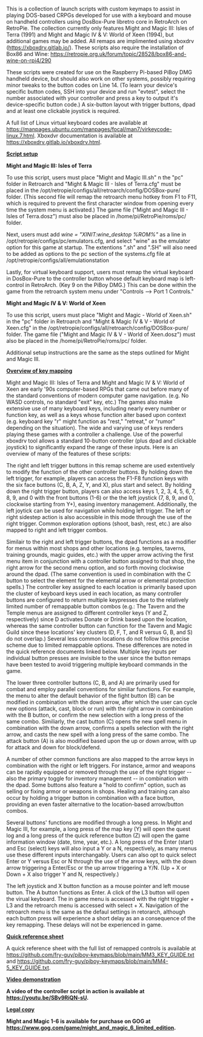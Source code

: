 This is a collection of launch scripts with custom keymaps to assist in playing DOS-based CRPGs developed for use with a keyboard and mouse on handheld controllers using DosBox-Pure libretro core in RetroArch on RetroPie. The collection currently only features Might and Magic III: Isles of Terra (1991) and Might and Magic IV & V: World of Xeen (1994), but additional games may be added. All remaps are implimented using xboxdrv (https://xboxdrv.gitlab.io/). These scripts also require the installation of Box86 and Wine: https://retropie.org.uk/forum/topic/28528/box86-and-wine-on-rpi4/290

These scripts were created for use on the Raspberry Pi-based PiBoy DMG handheld device, but should also work on other systems, possibly requiring minor tweaks to the button codes on Line 14. (To learn your device's specific button codes, SSH into your device and run "evtest", select the number associated with your controller and press a key to output it's device-specific button code.) A six-button layout with trigger buttons, dpad and at least one clickable joystick is required.

A full list of Linux virtual keyboard codes are available at https://manpages.ubuntu.com/manpages/focal/man7/virkeycode-linux.7.html. Xboxdvr documentation is available at https://xboxdrv.gitlab.io/xboxdrv.html.

<u><b>Script setup</b></u>

<b>Might and Magic III: Isles of Terra</b>

To use this script, users must place "Might and Magic III.sh" n the "pc" folder in Retroarch and "Might & Magic III - Isles of Terra.cfg" must be placed in the /opt/retropie/configs/all/retroarch/config/DOSBox-pure/ folder. (This second file will remap the retroarch menu hotkey from F1 to F11, which is required to prevent the first character window from opening every time the system menu is activated.) The game file ("Might and Magic III - Isles of Terra.dosz") must also be placed in /home/pi/RetroPie/roms/pc/ folder.

Next, users must add _wine = "XINIT:wine_desktop %ROM%"_ as a line in /opt/retropie/configs/pc/emulators.cfg, and select "wine" as the emulator option for this game at startup. The extentions ".sh" and ".SH" will also need to be added as options to the pc section of the systems.cfg file at /opt/retropie/configs/all/emulationstation

Lastly, for virtual keyboard support, users must remap the virtual keyboard in DosBox-Pure to the controller button whose default keyboard map is left-control in RetroArch. (Key 9 on the PiBoy DMG.) This can be done within the game from the retroarch system menu under "Controls --> Port 1 Controls." 

<b>Might and Magic IV & V: World of Xeen</b>

To use this script, users must place "Might and Magic - World of Xeen.sh" in the "pc" folder in Retroarch and "Might & Magic IV & V - World of Xeen.cfg" in the /opt/retropie/configs/all/retroarch/config/DOSBox-pure/ folder. The game file ("Might and Magic IV & V - World of Xeen.dosz") must also be placed in the /home/pi/RetroPie/roms/pc/ folder. 

Additional setup instructions are the same as the steps outlined for Might and Magic III.

<u><b>Overview of key mapping</u></b>

Might and Magic III: Isles of Terra and Might and Magic IV & V: World of Xeen are early '90s computer-based RPGs that came out before many of the standard conventions of modern computer game navigation. (e.g. No WASD controls, no standard "exit" key, etc.) The games also make extensive use of many keyboard keys, including nearly every number or function key, as well as a keys whose function alter based upon context (e.g. keyboard key "r" might function as "rest," "retreat," or "rumor" depending on the situation). The wide and varying use of keys renders playing these games with a controller a challenge. Use of the powerful xboxdrv tool allows a standard 10-button controller (plus dpad and clickable joystick) to significantly expand the range of these inputs. Here is an overview of many of the features of these scripts:

The right and left trigger buttons in this remap scheme are used extentively to modify the function of the other controller buttons. By holding down the left trigger, for example, players can access the F1-F8 function keys with the six face buttons (C, B, A, Z, Y, and X), plus start and select. By holding down the right trigger button, players can also access keys 1, 2, 3, 4, 5, 6, 7, 8, 9, and 0 with the front buttons (1-6) or the the left joystick (7, 8, 9, and 0, clockwise starting from Y+), easing inventory management. Additionally, the left joytick can  be used for navigation while holding left trigger. The left or right sidestep action is also accessible in this mode through the use of the right trigger. Common exploration options (shoot, bash, rest, etc.) are also mapped to right and left trigger combos. 

Similair to the right and left trigger buttons, the dpad functions as a modifier for menus within most shops and other locations (e.g. temples, taverns, training grounds, magic guides, etc.) with the upper arrow activing the first menu item in conjunction with a controller button assigned to that shop, the right arrow for the second menu option, and so forth moving clockwise around the dpad. (The same convention is used in combination with the C button to select the element for the elemental arrow or elemental protection spells.) The controller key assigned to each location is primarily based upon the cluster of keyboard keys used in each location, as many controller buttons are configured to return multiple keypresses due to the relatively limited number of remappable button combos (e.g.: The Tavern and the Temple menus are assigned to different controller keys (Y and Z, respectively) since D activates Donate or Drink based upon the location, whereas the same controller button can function for the Tavern and Magic Guild since these locations' key clusters (D, F, T, and R versus G, B, and S) do not overlap.) Several less common locations do not follow this precise scheme due to limited remappable options. These differences are noted in the quick reference documents linked below. Multiple key inputs per individual button presses are invisible to the user since the button remaps have been tested to avoid triggering multiple keyboard commands in the game. 

The lower three controller buttons (C, B, and A) are primarily used for combat and employ parallel conventions for similiar functions. For example, the menu to alter the default behavior of the fight button (B) can be modified in combination with the down arrow, after which the user can cycle new options (attack, cast, block or run) with the right arrow in combination with the B button, or confirm the new selection with a long press of the same combo. Similiarly, the cast button (C) opens the new spell menu in combination with the down arrow, confirms a spells selection with the right arrow, and casts the new spell with a long press of the same combo. The attack button (A) is also modified based upon the up or down arrow, with up for attack and down for block/defend.

A number of other common functions are also mapped to the arrow keys in combination with the right or left triggers. For instance, armor and weapons can be rapidly equipped or removed through the use of the right trigger -- also the primary toggle for inventory management -- in combination with the dpad. Some buttons also feature a "hold to confirm" option, such as selling or fixing armor or weapons in shops. Healing and training can also occur by holding a trigger button in combination with a face button, providing an even faster alternative to the location-based arrow/button combos.

Several buttons' functions are modified through a long press. In Might and Magic III, for example, a long press of the map key (Y) will open the quest log and a long press of the quick reference button (Z) will open the game information window (date, time, year, etc.). A long press of the Enter (start) and Esc (select) keys will also input a Y or a N, respectively, as many menus use these different inputs interchangably. Users can also opt to quick select Enter or Y versus Esc or N through the use of the arrow keys, with the down arrow triggering a Enter/Esc or the up arrow triggering a Y/N. (Up + X or Down + X also trigger Y and N, respectively.)

The left joystick and X button function as a mouse pointer and left mouse button. The A button functions as Enter. A click of the L3 button will open the virual keyboard. The in game menu is accessed with the right triggler + L3 and the retroarch menu is accessed with select + X. Navigation of the retroarch menu is the same as the defaul settings in retorarch, although each button press will experience a short delay as an a consequence of the key remapping. These delays will not be experienced in game.

<u><b>Quick reference sheet</u></b>

A quick reference sheet with the full list of remapped controls is available at https://github.com/fry-guy/piboy-keymaps/blob/main/MM3_KEY_GUIDE.txt and https://github.com/fry-guy/piboy-keymaps/blob/main/MM4-5_KEY_GUIDE.txt.

<u><b>Video demonstration</u><b>

A video of the controller script in action is available at https://youtu.be/SBv9RiQN-sU.

<u><b>Legal copy</u></b>

Might and Magic 1-6 is available for purchase on GOG at https://www.gog.com/game/might_and_magic_6_limited_edition.

